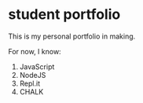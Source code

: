 # student portfolio

This is my personal portfolio in making.

For now, I know:

1. JavaScript
1. NodeJS
1. Repl.it
1. CHALK